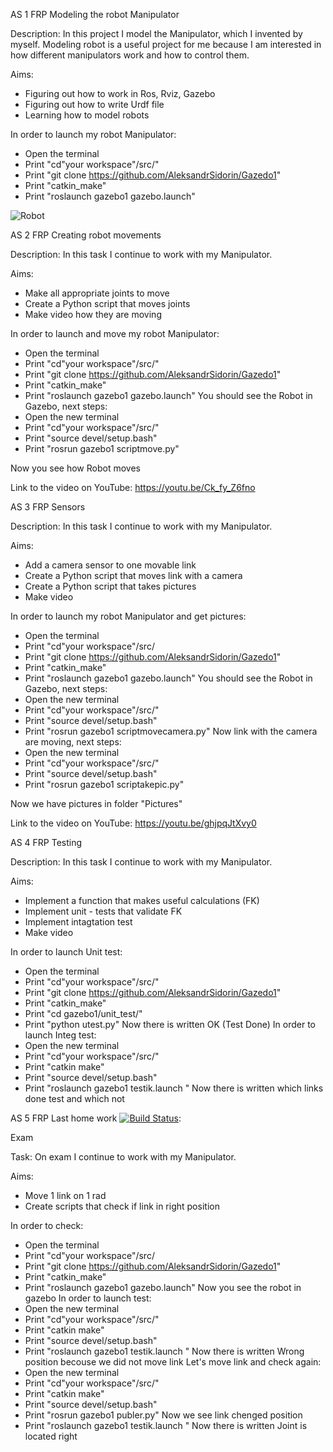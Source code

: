 AS 1 FRP
Modeling the robot Manipulator

Description:
In this project I model the Manipulator, which I invented by myself. Modeling robot is a useful project for me because I am interested in how different manipulators work and how to control them.

Aims:
- Figuring out how to work in Ros, Rviz, Gazebo
- Figuring out how to write Urdf file
- Learning how to model robots

In order to launch my robot Manipulator:
- Open the terminal
- Print "cd"your workspace"/src/"
- Print "git clone https://github.com/AleksandrSidorin/Gazedo1"
- Print "catkin_make"
- Print "roslaunch gazebo1 gazebo.launch"

![Robot](https://user-images.githubusercontent.com/55827366/66889063-ab305280-efe9-11e9-8aff-1f2af79dfd3a.png)

AS 2 FRP
Creating robot movements

Description:
In this task I continue to work with my Manipulator. 

Aims:
- Make all appropriate joints to move
- Create a Python script that moves joints
- Make video how they are moving

In order to launch and move my robot Manipulator:
- Open the terminal
- Print "cd"your workspace"/src/"
- Print "git clone https://github.com/AleksandrSidorin/Gazedo1"
- Print "catkin_make"
- Print "roslaunch gazebo1 gazebo.launch"
You should see the Robot in Gazebo, next steps:
- Open the new terminal
- Print "cd"your workspace"/src/"
- Print "source devel/setup.bash"
- Print "rosrun gazebo1 scriptmove.py"

Now you see how Robot moves

Link to the video on YouTube:
https://youtu.be/Ck_fy_Z6fno

AS 3 FRP
Sensors

Description:
In this task I continue to work with my Manipulator. 

Aims:
- Add a camera sensor to one movable link
- Create a Python script that moves link with a camera
- Create a Python script that takes pictures
- Make video 

In order to launch my robot Manipulator and get pictures:
- Open the terminal
- Print "cd"your workspace"/src/
- Print "git clone https://github.com/AleksandrSidorin/Gazedo1"
- Print "catkin_make"
- Print "roslaunch gazebo1 gazebo.launch"
You should see the Robot in Gazebo, next steps:
- Open the new terminal
- Print "cd"your workspace"/src/"
- Print "source devel/setup.bash"
- Print "rosrun gazebo1 scriptmovecamera.py"
Now link with the camera are moving, next steps:
- Open the new terminal
- Print "cd"your workspace"/src/"
- Print "source devel/setup.bash"
- Print "rosrun gazebo1 scriptakepic.py"

Now we have pictures in folder "Pictures"

Link to the video on YouTube:
https://youtu.be/ghjpqJtXvy0

AS 4 FRP
Testing

Description:
In this task I continue to work with my Manipulator. 

Aims:
- Implement a function that makes useful calculations (FK)
- Implement unit - tests that validate FK
- Implement intagtation test
- Make video

In order to launch Unit test:
- Open the terminal
- Print "cd"your workspace"/src/"
- Print "git clone https://github.com/AleksandrSidorin/Gazedo1"
- Print "catkin_make"
- Print "cd gazebo1/unit_test/"
- Print "python utest.py"
Now there is written OK (Test Done)
In order to launch Integ test:
- Open the new terminal
- Print "cd"your workspace"/src/"
- Print "catkin make"
- Print "source devel/setup.bash"
- Print "roslaunch gazebo1 testik.launch "
Now there is written which links done test and which not


AS 5 FRP
Last home work
[![Build Status](https://travis-ci.org/AleksandrSidorin/gazebo1.svg?branch=master)](https://travis-ci.org/AleksandrSidorin/gazebo1):

Exam

Task:
On exam I continue to work with my Manipulator. 

Aims:
- Move 1 link on 1 rad
- Create scripts that check if link in right position

In order to check:
- Open the terminal
- Print "cd"your workspace"/src/
- Print "git clone https://github.com/AleksandrSidorin/Gazedo1"
- Print "catkin_make"
- Print "roslaunch gazebo1 gazebo.launch"
Now you see the robot in gazebo
In order to launch test:
- Open the new terminal
- Print "cd"your workspace"/src/"
- Print "catkin make"
- Print "source devel/setup.bash"
- Print "roslaunch gazebo1 testik.launch "
Now there is written Wrong position becouse we did not move link
Let's move link and check again:
- Open the new terminal
- Print "cd"your workspace"/src/"
- Print "catkin make"
- Print "source devel/setup.bash"
- Print "rosrun gazebo1 publer.py"
Now we see link chenged position 
- Print "roslaunch gazebo1 testik.launch "
Now there is written Joint is located right


